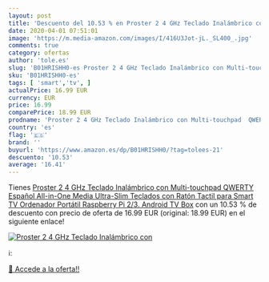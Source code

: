```yaml
---
layout: post
title: 'Descuento del 10.53 % en Proster 2 4 GHz Teclado Inalámbrico con '
date: 2020-04-01 07:51:01
image: 'https://m.media-amazon.com/images/I/416U3Jot-jL._SL400_.jpg'
comments: true
category: ofertas
author: 'tole.es'
slug: 'B01HRISHH0-es Proster 2 4 GHz Teclado Inalámbrico con Multi-touchpad...'
sku: 'B01HRISHH0-es'
tags: [ 'smart','tv', ]
actualPrice: 16.99 EUR
currency: EUR
price: 16.99
comparePrice: 18.99 EUR
prodname: 'Proster 2 4 GHz Teclado Inalámbrico con Multi-touchpad  QWERTY Español   All-in-One Media Ultra-Slim Teclados con Ratón Tactil para Smart TV  Ordenador Portátil  Raspberry Pi 2/3. Android TV Box'
country: 'es'
flag: '🇪🇸'
brand: ''
buyurl: 'https://www.amazon.es/dp/B01HRISHH0/?tag=tolees-21'
descuento: '10.53'
average: '16.41'
---
```


Tienes [Proster 2 4 GHz Teclado Inalámbrico con Multi-touchpad  QWERTY Español   All-in-One Media Ultra-Slim Teclados con Ratón Tactil para Smart TV  Ordenador Portátil  Raspberry Pi 2/3. Android TV Box](https://www.amazon.es/dp/B01HRISHH0/?tag=tolees-21) con un 10.53 % de descuento con precio de oferta de 16.99 EUR (original: 18.99 EUR) en el siguiente enlace!

[![Proster 2 4 GHz Teclado Inalámbrico con ](https://m.media-amazon.com/images/I/416U3Jot-jL._SL400_.jpg)](https://www.amazon.es/dp/B01HRISHH0/?tag=tolees-21)

ℹ️:


[🛒 Accede a la oferta!!](https://www.amazon.es/dp/B01HRISHH0/?tag=tolees-21)
